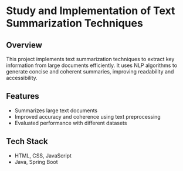 # Study and Implementation of Text Summarization Techniques

## Overview
This project implements text summarization techniques to extract key information from large documents efficiently. It uses NLP algorithms to generate concise and coherent summaries, improving readability and accessibility.

## Features
- Summarizes large text documents
- Improved accuracy and coherence using text preprocessing
- Evaluated performance with different datasets

## Tech Stack
- HTML, CSS, JavaScript  
- Java, Spring Boot
